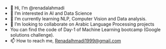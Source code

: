 - 👋 Hi, I’m @renadalahmadi
- 👀 I’m interested in AI and Data Science 
- 🌱 I’m currently learning NLP, Computer Vision and Data analysis.
- 💞️ I’m looking to collaborate on Arabic Language Processing projects 
- You can find the code of Day-1 of Machine Learning bootcamp (Google solutions challenge).
- 📫 How to reach me, Renadalhmadi1999@gmail.com

<!---
renadalahmadi/renadalahmadi is a ✨ special ✨ repository because its `README.md` (this file) appears on your GitHub profile.
You can click the Preview link to take a look at your changes.
--->
